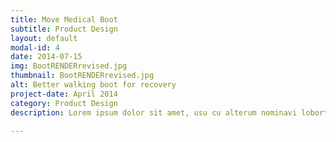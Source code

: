 ```yaml
---
title: Move Medical Boot
subtitle: Product Design
layout: default
modal-id: 4
date: 2014-07-15
img: BootRENDERrevised.jpg
thumbnail: BootRENDERrevised.jpg
alt: Better walking boot for recovery
project-date: April 2014
category: Product Design
description: Lorem ipsum dolor sit amet, usu cu alterum nominavi lobortis. At duo novum diceret. Tantas apeirian vix et, usu sanctus postulant inciderint ut, populo diceret necessitatibus in vim. Cu eum dicam feugiat noluisse.

---
```

